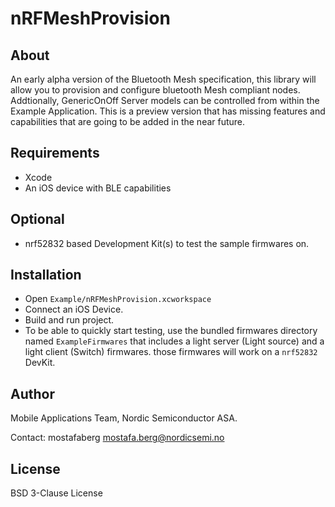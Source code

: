 # nRFMeshProvision

## About

An early alpha version of the Bluetooth Mesh specification, this library will allow you to provision and configure bluetooth Mesh compliant nodes.
Addtionally, GenericOnOff Server models can be controlled from within the Example Application.
This is a preview version that has missing features and capabilities that are going to be added in the near future. 

## Requirements

* Xcode
* An iOS device with BLE capabilities

## Optional

* nrf52832 based Development Kit(s) to test the sample firmwares on.

## Installation

* Open `Example/nRFMeshProvision.xcworkspace`
* Connect an iOS Device.
* Build and run project.
* To be able to quickly start testing, use the bundled firmwares directory named `ExampleFirmwares` that includes a light server (Light source) and a light client (Switch) firmwares. those firmwares will work on a `nrf52832` DevKit.

## Author

Mobile Applications Team, Nordic Semiconductor ASA.

Contact: mostafaberg <mostafa.berg@nordicsemi.no>

## License

BSD 3-Clause License 
